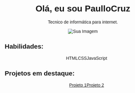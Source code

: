 <!DOCTYPE html>
<html>
<head>
    <title>PaulloCruz</title>
    <style>
        body {
            font-family: Arial, sans-serif;
        }
        .profile {
            text-align: center;
        }
        .skills {
            display: flex;
            justify-content: center;
            list-style-type: none;
        }
        .projects {
            display: flex;
            justify-content: center;
            list-style-type: none;
        }
    </style>
</head>
<body>
    <div class="profile">
        <h1>Olá, eu sou PaulloCruz</h1>
        <p>Tecnico de informática para internet.</p>
        <img src="URL_DA_IMAGEM" alt="Sua Imagem">
    </div>
    <h2>Habilidades:</h2>
    <ul class="skills">
        <li>HTML</li>
        <li>CSS</li>
        <li>JavaScript</li>
    </ul>
    <h2>Projetos em destaque:</h2>
    <ul class="projects">
        <li><a href="URL_DO_PROJETO">Projeto 1</a></li>
        <li><a href="URL_DO_PROJETO">Projeto 2</a></li>
    </ul>
</body>
</html>
